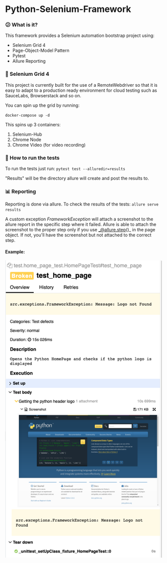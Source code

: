 # Python-Selenium-Framework

### :confused: What is it?
This framework provides a Selenium automation bootstrap project using:
- Selenium Grid 4
- Page-Object-Model Pattern
- Pytest
- Allure Reporting

### :robot: Selenium Grid 4
This project is currently built for the use of a RemoteWebdriver so that it is easy to adapt to a production ready environment for cloud testing such as SauceLabs, Browserstack and so on.

You can spin up the grid by running:

`docker-compose up -d`

This spins up 3 containers:
1. Selenium-Hub
2. Chrome Node
3. Chrome Video (for video recording)

### :muscle: How to run the tests
To run the tests just run:
`pytest test --alluredir=results`

"Results" will be the directory allure will create and post the results to.

### :bar_chart: Reporting
Reporting is done via allure.
To check the results of the tests:
`allure serve results`

A custom exception _FrameworkException_ will attach a screenshot to the allure report in the specific step where it failed.
Allure is able to attach the screenshot to the proper step only if you use _@allure.step()_ in the page object. If not, 
you'll have the screenshot but not attached to the correct step.

#### Example:
![report](./docs/broken-test.png)
